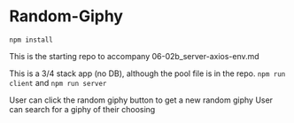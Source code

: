 # Random-Giphy

`npm install`

This is the starting repo to accompany 06-02b_server-axios-env.md

This is a 3/4 stack app (no DB), although the pool file is in the repo.
`npm run client` and `npm run server`

User can click the random giphy button to get a new random giphy
User can search for a giphy of their choosing 


